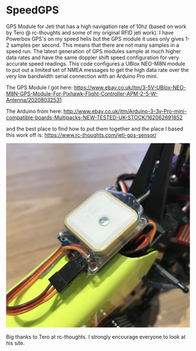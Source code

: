 # SpeedGPS
GPS Module for Jeti that has a high navigation rate of 10hz (based on work by Tero @ rc-thoughts and some of my original RFID jeti work). I have Powerbox GPS's on my speed helis but the GPS module it uses only gives 1-2 samples per second. This means that there are not many samples in a speed run. The latest generation of GPS modules sample at much higher data rates and have the same doppler shift speed configuration for very accurate speed readings. This code configures a UBlox NEO-M8N module to put out a limited set of NMEA messages to get the high data rate over the very low bandwidth serial connection with an Arduino Pro mini. 

The GPS Module I got here:
https://www.ebay.co.uk/itm/3-5V-UBlox-NEO-M8N-GPS-Module-For-Pixhawk-Flight-Controller-APM-2-5-W-Antenna/20208032531

The Arduino from here:
http://www.ebay.co.uk/itm/Arduino-3-3v-Pro-mini-compatible-boards-Multipacks-NEW-TESTED-UK-STOCK/162062691852
 
and the best place to find how to put them together and the place I based this work off is:
https://www.rc-thoughts.com/jeti-gps-sensor/

![alt text](https://github.com/AlCormack/SpeedGPS/blob/master/images/GPSModule.jpg "SpeedGPS on Gaui X3L")

Big thanks to Tero at rc-thoughts. I strongly encourage everyone to look at his site. 
